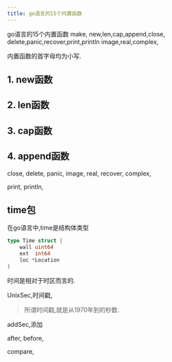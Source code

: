```yaml
---
title: go语言的15个内置函数
---
```




go语言的15个内置函数
make,
new,len,cap,append,close,
delete,panic,recover,print,println
image,real,complex,

内置函数的首字母均为小写.


## 1. new函数


## 2. len函数

## 3. cap函数

## 4. append函数


close,
delete,
panic,
image,
real,
recover,
complex,



print,
println,











## time包


在go语言中,time是结构体类型

```go
type Time struct {
	wall uint64
	ext  int64
	loc *Location
}
```


时间是相对于时区而言的.

UnixSec,时间戳,

> 所谓时间戳,就是从1970年到的秒数.

addSec,添加

after,
before,

compare,





